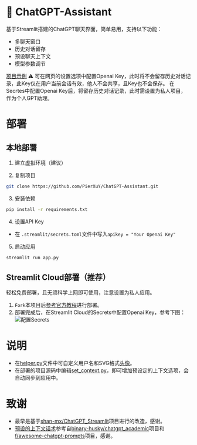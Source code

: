 # 🤖 ChatGPT-Assistant
基于Streamlit搭建的ChatGPT聊天界面，简单易用，支持以下功能：
- 多聊天窗口
- 历史对话留存
- 预设聊天上下文 
- 模型参数调节

[项目示例](https://pearxuy-gpt.streamlit.app/)
⚠️
可在网页的设置选项中配置Openai Key，此时将不会留存历史对话记录，此Key仅在用户当前会话有效，他人不会共享，且Key也不会保存。
在Secrtes中配置Openai Key后，将留存历史对话记录，此时需设置为私人项目，作为个人GPT助理。

# 部署
## 本地部署
1. 建立虚拟环境（建议）

2. 复制项目
```bash
git clone https://github.com/PierXuY/ChatGPT-Assistant.git
```

3. 安装依赖
```bash
pip install -r requirements.txt
```

4. 设置API Key   

- 在 `.streamlit/secrets.toml`文件中写入`apikey = "Your Openai Key"`

5. 启动应用
```bash
streamlit run app.py
```

## Streamlit Cloud部署（推荐）
轻松免费部署，且无须科学上网即可使用，注意设置为私人应用。
1. `Fork`本项目后[参考官方教程](https://docs.streamlit.io/streamlit-community-cloud/get-started)进行部署。   
2. 部署完成后，在Streamlit Cloud的Secrets中配置Openai Key，参考下图：
![配置Secrets](https://github.com/PierXuY/ChatGPT-Assistant/blob/main/secrets.png)


# 说明
- 在[helper.py](https://github.com/PierXuY/ChatGPT-Assistant/blob/main/helper.py)文件中可自定义用户名和SVG格式[头像](https://www.dicebear.com/playground?style=identicon)。
- 在部署的项目源码中编辑[set_context.py](https://github.com/PierXuY/ChatGPT-Assistant/blob/main/set_context.py)，即可增加预设定的上下文选项，会自动同步到应用中。



# 致谢
- 最早是基于[shan-mx/ChatGPT_Streamlit](https://github.com/shan-mx/ChatGPT_Streamlit)项目进行的改造，感谢。
- [预设的上下文话术](https://github.com/PierXuY/ChatGPT-Assistant/blob/main/set_context.py)参考自[binary-husky/chatgpt_academic](https://github.com/binary-husky/chatgpt_academic)项目和[f/awesome-chatgpt-prompts](https://github.com/f/awesome-chatgpt-prompts)项目，感谢。
